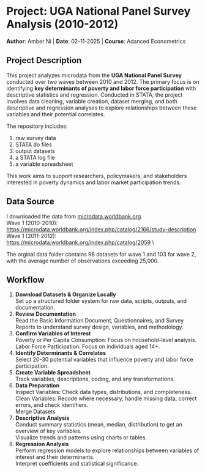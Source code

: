 # Project: UGA National Panel Survey Analysis (2010-2012) 
**Author**: Amber Ni
| **Date**: 02-11-2025 | **Course**: Adanced Econometrics 

## Project Description
This project analyzes microdata from the **UGA National Panel Survey** conducted over two waves between 2010 and 2012. The primary focus is on identifying **key determinants of poverty and labor force participation** with descriptive statistics and regression. Conducted in STATA, the project involves data cleaning, variable creation, dataset merging, and both descriptive and regression analyses to explore relationships between these variables and their potential correlates. 

The repository includes: 
1. raw survey data
2. STATA do files
3. output datasets
4. a STATA log file
5. a variable spreadsheet

This work aims to support researchers, policymakers, and stakeholders interested in poverty dynamics and labor market participation trends.

## Data Source 
I downloaded the data from [microdata.worldbank.org](https://microdata.worldbank.org/index.php/home). \
Wave 1 (2010-2010): https://microdata.worldbank.org/index.php/catalog/2166/study-description \
Wave 1 (2011-2012): https://microdata.worldbank.org/index.php/catalog/2059 \

The orginal data folder contains 98 datasets for wave 1 and 103 for wave 2, with the average number of observations exceeding 25,000.

## Workflow
1. **Download Datasets & Organize Locally** \
   Set up a structured folder system for raw data, scripts, outputs, and documentation.
2. **Review Documentation** \
    Read the Basic Information Document, Questionnaires, and Survey Reports to understand survey design, variables, and methodology.
3. **Confirm Variables of Interest** \
    Poverty or Per Capita Consumption: Focus on household-level analysis. \
    Labor Force Participation: Focus on individuals aged 14+.
4. **Identify Determinants & Correlates** \
    Select 20-30 potential variables that influence poverty and labor force participation.
5. **Create Variable Spreadsheet** \
    Track variables, descriptions, coding, and any transformations.
6. **Data Preparation** \
    Inspect Variables: Check data types, distributions, and completeness. \
    Clean Variables: Recode where necessary, handle missing data, correct errors, and check identifiers. \
    Merge Datasets
7. **Descriptive Analysis** \
    Conduct summary statistics (mean, median, distribution) to get an overview of key variables. \
    Visualize trends and patterns using charts or tables.
8. **Regression Analysis** \
    Perform regression models to explore relationships between variables of interest and their determinants. \
    Interpret coefficients and statistical significance.


